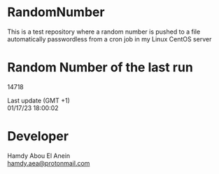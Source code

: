 # RandomNumber    
This is a test repository where a random number is pushed to a file automatically passwordless from a cron job in my Linux CentOS server    
# Random Number of the last run   
14718
      
Last update (GMT +1)    
01/17/23 18:00:02
# Developer    
Hamdy Abou El Anein   
hamdy.aea@protonmail.com
